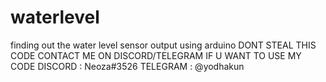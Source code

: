 # waterlevel
finding out the water level sensor output using arduino
DONT STEAL THIS CODE 
CONTACT ME ON DISCORD/TELEGRAM IF U WANT TO USE MY CODE
DISCORD : Neoza#3526
TELEGRAM : @yodhakun
